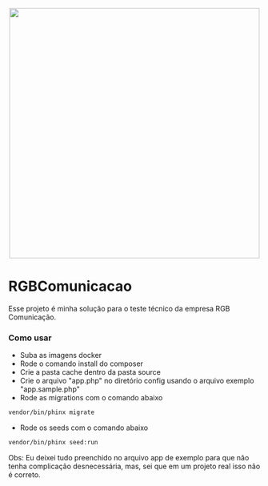 <p align="center">
  <img src="https://user-images.githubusercontent.com/54549125/152555128-7976e745-f464-445e-a134-e24ab4f59880.gif" width="500"/> 
</p>

# RGBComunicacao

Esse projeto é minha solução para o teste técnico da empresa RGB Comunicação.

### Como usar

- Suba as imagens docker
- Rode o comando install do composer
- Crie a pasta cache dentro da pasta source
- Crie o arquivo "app.php" no diretório config usando o arquivo exemplo "app.sample.php"
- Rode as migrations com o comando abaixo
```bash
vendor/bin/phinx migrate
```
- Rode os seeds com o comando abaixo
```bash
vendor/bin/phinx seed:run
```
Obs: Eu deixei tudo preenchido no arquivo app de exemplo para que não tenha complicação desnecessária, mas, sei que em um projeto real isso não é correto.
